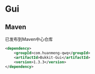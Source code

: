 # Gui

## Maven

已发布到Maven中心仓库

```xml
<dependency>
    <groupId>com.huanmeng-qwq</groupId>
    <artifactId>Bukkit-Gui</artifactId>
    <version>1.3.3</version>
</dependency>
```
